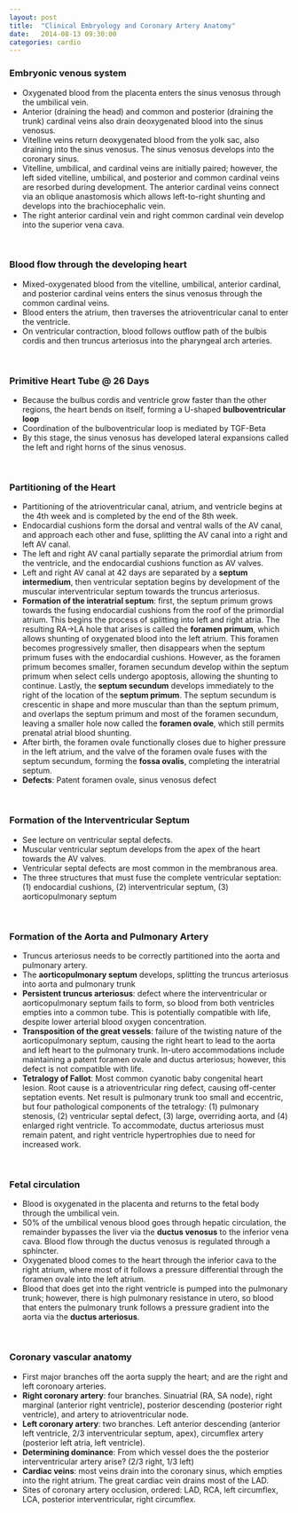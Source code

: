 ```yaml
---
layout: post
title:  "Clinical Embryology and Coronary Artery Anatomy"
date:   2014-08-13 09:30:00
categories: cardio
---
```


### Embryonic venous system
- Oxygenated blood from the placenta enters the sinus venosus through the umbilical vein.
- Anterior (draining the head) and common and posterior (draining the trunk) cardinal veins also drain deoxygenated blood into the sinus venosus.
- Vitelline veins return deoxygenated blood from the yolk sac, also draining into the sinus venosus. The sinus venosus develops into the coronary sinus.
- Vitelline, umbilical, and cardinal veins are initially paired; however, the left sided vitelline, umbilical, and posterior and common cardinal veins are resorbed during development. The anterior cardinal veins connect via an oblique anastomosis which allows left-to-right shunting and develops into the brachiocephalic vein.
- The right anterior cardinal vein and right common cardinal vein develop into the superior vena cava. 

<span><br></span>

### Blood flow through the developing heart
- Mixed-oxygenated blood from the vitelline, umbilical, anterior cardinal, and posterior cardinal veins enters the sinus venosus through the common cardinal veins.
- Blood enters the atrium, then traverses the atrioventricular canal to enter the ventricle.
- On ventricular contraction, blood follows outflow path of the bulbis cordis and then truncus arteriosus into the pharyngeal arch arteries.

<span><br></span>

### Primitive Heart Tube @ 26 Days
- Because the bulbus cordis and ventricle grow faster than the other regions, the heart bends on itself, forming a U-shaped **bulboventricular loop**
- Coordination of the bulboventricular loop is mediated by TGF-Beta
- By this stage, the sinus venosus has developed lateral expansions called the left and right horns of the sinus venosus.

<span><br></span>

### Partitioning of the Heart
- Partitioning of the atrioventricular canal, atrium, and ventricle begins at the 4th week and is completed by the end of the 8th week.
- Endocardial cushions form the dorsal and ventral walls of the AV canal, and  approach each other and fuse, splitting the AV canal into a right and left AV canal. 
- The left and right AV canal partially separate the primordial atrium from the ventricle, and the endocardial cushions function as AV valves.
- Left and right AV canal at 42 days are separated by a **septum intermedium**, then ventricular septation begins by development of the muscular interventricular septum towards the truncus arteriosus.
- **Formation of the interatrial septum**: first, the septum primum grows towards the fusing endocardial cushions from the roof of the primordial atrium. This begins the process of splitting into left and right atria. The resulting RA->LA hole that arises is called the **foramen primum**, which allows shunting of oxygenated blood into the left atrium. This foramen becomes progressively smaller, then disappears when the septum primum fuses with the endocardial cushions. However, as the foramen primum becomes smaller, foramen secundum develop within the septum primum when select cells undergo apoptosis, allowing the shunting to continue. Lastly, the **septum secundum** develops immediately to the right of the location of the **septum primum**. The septum secundum is crescentic in shape and more muscular than than the septum primum, and overlaps the septum primum and most of the foramen secundum, leaving a smaller hole now called the **foramen ovale**, which still permits prenatal atrial blood shunting. 
- After birth, the foramen ovale functionally closes due to higher pressure in the left atrium, and the valve of the foramen ovale fuses with the septum secundum, forming the **fossa ovalis**, completing the interatrial septum.
- **Defects**: Patent foramen ovale, sinus venosus defect

<span><br></span>

### Formation of the Interventricular Septum
- See lecture on ventricular septal defects.
- Muscular ventricular septum develops from the apex of the heart towards the AV valves. 
- Ventricular septal defects are most common in the membranous area.
- The three structures that must fuse the complete ventricular septation: (1) endocardial cushions, (2) interventricular septum, (3) aorticopulmonary septum

<span><br></span>

### Formation of the Aorta and Pulmonary Artery
- Truncus arteriosus needs to be correctly partitioned into the aorta and pulmonary artery.
- The **aorticopulmonary septum** develops, splitting the truncus arteriosus into aorta and pulmonary trunk
- **Persistent truncus arteriosus**: defect where the interventricular or  aorticopulmonary septum fails to form, so blood from both ventricles empties into a common tube. This is potentially compatible with life, despite lower arterial blood oxygen concentration. 
- **Transposition of the great vessels**: failure of the twisting nature of the aorticopulmonary septum, causing the right heart to lead to the aorta and left heart to the pulmonary trunk. In-utero accommodations include maintaining a patent foramen ovale and ductus arteriosus; however, this defect is not compatible with life.
- **Tetralogy of Fallot**: Most common cyanotic baby congenital heart lesion. Root cause is a atrioventricular ring defect, causing off-center septation events. Net result is pulmonary trunk too small and eccentric, but four pathological components of the tetralogy: (1) pulmonary stenosis, (2) ventricular septal defect, (3) large, overriding aorta, and (4) enlarged right ventricle. To accommodate, ductus arteriosus must remain patent, and right ventricle hypertrophies due to need for increased work.

<span><br></span>

### Fetal circulation
- Blood is oxygenated in the placenta and returns to the fetal body through the umbilical vein.
- 50% of the umbilical venous blood goes through hepatic circulation, the remainder bypasses the liver via the **ductus venosus** to the inferior vena cava. Blood flow through the ductus venosus is regulated through a sphincter.
- Oxygenated blood comes to the heart through the inferior cava to the right atrium, where most of it follows a pressure differential through the foramen ovale into the left atrium. 
- Blood that does get into the right ventricle is pumped into the pulmonary trunk; however, there is high pulmonary resistance in utero, so blood that enters the pulmonary trunk follows a pressure gradient into the aorta via the **ductus arteriosus**.

<span><br></span>

### Coronary vascular anatomy
- First major branches off the aorta supply the heart; and are the right and left coronoary arteries.
- **Right coronary artery**: four branches. Sinuatrial (RA, SA node), right marginal (anterior right ventricle), posterior descending (posterior right ventricle), and artery to atrioventricular node.
- **Left coronary artery**: two branches. Left anterior descending (anterior left ventricle, 2/3 interventricular septum, apex), circumflex artery (posterior left atria, left ventricle).
- **Determining dominance**: From which vessel does the the posterior interventricular artery arise? (2/3 right, 1/3 left)
- **Cardiac veins**: most veins drain into the coronary sinus, which empties into the right atrium. The great cardiac vein drains most of the LAD.
- Sites of coronary artery occlusion, ordered: LAD, RCA, left circumflex, LCA, posterior interventricular, right circumflex.
